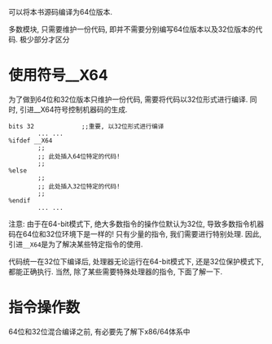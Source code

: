 可以将本书源码编译为64位版本.

多数模块, 只需要维护一份代码, 即并不需要分别编写64位版本以及32位版本的代码. 极少部分才区分

# 使用符号__X64

为了做到64位和32位版本只维护一份代码, 需要将代码以32位形式进行编译. 同时, 引进__X64符号控制机器码的生成.

```assembly
bits 32             ;;重要, 以32位形式进行编译
        ... ...
%ifdef __X64
        ;;
        ;; 此处插入64位特定的代码!
        ;;
%else
        ;;
        ;; 此处插入32位特定的代码!
        ;;
%endif
        ... ...
```

注意: 由于在64-bit模式下, 绝大多数指令的操作位默认为32位, 导致多数指令机器码在64位和32位环境下是一样的! 只有少量的指令, 我们需要进行特别处理. 因此, 引进`__X64`是为了解决某些特定指令的使用.

代码统一在32位下编译后, 处理器无论运行在64-bit模式下, 还是32位保护模式下, 都能正确执行. 当然, 除了某些需要特殊处理器的指令, 下面了解一下.

# 指令操作数

64位和32位混合编译之前, 有必要先了解下x86/64体系中